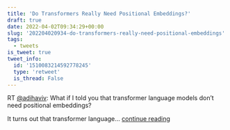 ```yaml
---
title: 'Do Transformers Really Need Positional Embeddings?'
draft: true
date: 2022-04-02T09:34:29+00:00
slug: '202204020934-do-transformers-really-need-positional-embeddings'
tags:
  - tweets
is_tweet: true
tweet_info:
  id: '1510083214592778245'
  type: 'retweet'
  is_thread: False
---
```




RT [@adihaviv](https://x.com/adihaviv): What if I told you that transformer language models don’t need positional embeddings?

It turns out that transformer language… [continue reading](https://x.com/sytelus/status/1510083214592778245)
